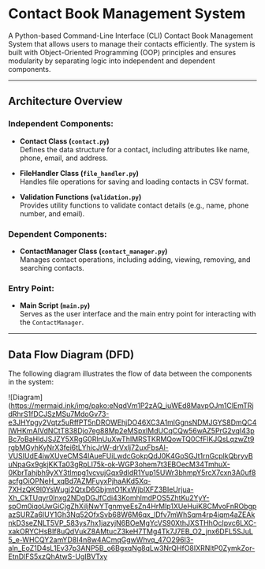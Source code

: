# Contact Book Management System

A Python-based Command-Line Interface (CLI) Contact Book Management System that allows users to manage their contacts efficiently. The system is built with Object-Oriented Programming (OOP) principles and ensures modularity by separating logic into independent and dependent components.

---

## Architecture Overview

### Independent Components:

- **Contact Class (`contact.py`)**  
  Defines the data structure for a contact, including attributes like name, phone, email, and address.

- **FileHandler Class (`file_handler.py`)**  
  Handles file operations for saving and loading contacts in CSV format.

- **Validation Functions (`validation.py`)**  
  Provides utility functions to validate contact details (e.g., name, phone number, and email).

### Dependent Components:

- **ContactManager Class (`contact_manager.py`)**  
  Manages contact operations, including adding, viewing, removing, and searching contacts.

### Entry Point:

- **Main Script (`main.py`)**  
  Serves as the user interface and the main entry point for interacting with the `ContactManager`.

---

## Data Flow Diagram (DFD)

The following diagram illustrates the flow of data between the components in the system:

![Diagram](https://mermaid.ink/img/pako:eNqdVm1P2zAQ_iuWEd8MavpOJm1ClEmTRjdRhrS1fDCJSzMSu7MdoGv73-e3JHYpgy2Vqtz5uRffPT5nDROWEhjDO46XC3A1mlGgnsNDMJGYS8DmQC4IWHKmAIVdNCtT838Djo7eg88Mp2eMSpxIMdUCqCQw56wAZ5PrG2vqI43pBc7oBaHldJSJZY5XRgG0RlnUuXwThIMRSTKRMQowTQ0CfFlKJQsLqzwZt9rgbMGyhKyNrX3fei6tLYhicJrW-drVxlj72uxFbsAl-VUSIUdE4iwXUyeCMS4IAueFUiLwdcGokpQdJ0K4GoSGJt1rnGcplkQbryvBuNpaGx9gkjKKTa03gRpLI75k-ok-WGP3ohem7t3EBOecM34TmhuX-0KbrTahjbh9yXY3tlmpg1vcvujGqx9dldR1Yup15UWr3bhmpY5rcX7cxn3A0uf8acfgOiOPNeH_xqBd7AZMFuyxPjhaAKd5Xq-7XHzQK9l0YsWugj2QtxD6GbjmtO1KxWjblXFZ3BIeUrjua-Xh_CkTUqyr0lnxg2NDgDGJfCdi43KomhlmdPOS5ZhtKu2YyY-spOm0iqoUwGiCjgZhXiljNwYTgnmyeEsZn4HrMlp1XUeHuiK8CMvoFnRObgpazSURZa6IUY1Gh3Nq52OfxSvb68W6M6qx_lDfv7mWhSqm4rp4iqm4aZEAknkD3seZNLT5VP_583ys7hx1jazyjN6BOeMgYcVS90XthJXSTHhOcIpvc6LXC-xakORYCHsBIf8uQdVukZ8AMtucZ3keH7TMg4Tk7J7EB_O2_jnx6DFL5SJuL5_e-WHCQY2amYD8I4n8w4ACmqGgwWhvq_47O296I3-aIn_EoZ1D4sL1Ev37p3ANP5B_o6BgxqNg8qLw3NrQHfO8IXRNltP0ZymkZor-EtnDlFS5xzQhAtwS-UgIBVTxy
